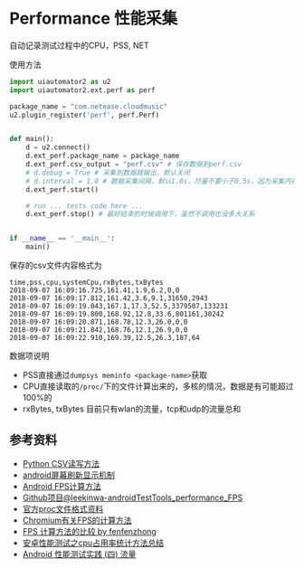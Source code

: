 # Performance 性能采集
自动记录测试过程中的CPU，PSS, NET

使用方法
```python
import uiautomator2 as u2
import uiautomator2.ext.perf as perf

package_name = "com.netease.cloudmusic"
u2.plugin_register('perf', perf.Perf)


def main():
    d = u2.connect()
    d.ext_perf.package_name = package_name
    d.ext_perf.csv_output = "perf.csv" # 保存数据到perf.csv
    # d.debug = True # 采集到数据就输出，默认关闭
    # d.interval = 1.0 # 数据采集间隔，默认1.0s，尽量不要小于0.5s，因为采集内存比较费时间
    d.ext_perf.start()

    # run ... tests code here ...
    d.ext_perf.stop() # 最好结束的时候调用下，虽然不调用也没多大关系


if __name__ == '__main__':
    main()
```

保存的csv文件内容格式为

```csv
time,pss,cpu,systemCpu,rxBytes,txBytes
2018-09-07 16:09:16.725,161.41,1.9,6.2,0,0
2018-09-07 16:09:17.812,161.42,3.6,9.1,31650,2943
2018-09-07 16:09:19.043,167.1,17.3,52.5,3379507,133231
2018-09-07 16:09:19.800,168.92,12.8,33.6,801161,30242
2018-09-07 16:09:20.871,168.78,12.3,26.0,0,0
2018-09-07 16:09:21.842,168.76,12.1,26.9,0,0
2018-09-07 16:09:22.910,169.39,12.5,26.3,187,64
```

数据项说明

- PSS直接通过`dumpsys meminfo <package-name>`获取
- CPU直接读取的`/proc/`下的文件计算出来的，多核的情况，数据是有可能超过100%的
- rxBytes, txBytes 目前只有wlan的流量，tcp和udp的流量总和

## 参考资料
- [Python CSV读写方法](https://python3-cookbook.readthedocs.io/zh_CN/latest/c06/p01_read_write_csv_data.html)
- [android屏幕刷新显示机制](https://blog.csdn.net/litefish/article/details/53939882)
- [Android FPS计算方法](https://www.jianshu.com/p/1fe9783d266b)
- [Github项目@leekinwa-androidTestTools_performance_FPS](https://github.com/leekinwa/androidTestTools_Performance_FPS)
- [官方proc文件格式资料](http://man7.org/linux/man-pages/man5/proc.5.html)
- [Chromium有关FPS的计算方法](https://github.com/ChromiumWebApps/chromium/blob/master/build/android/pylib/perf/surface_stats_collector.py)
- [FPS 计算方法的比较 by fenfenzhong](https://testerhome.com/topics/4643)
- [安卓性能测试之cpu占用率统计方法总结](https://www.jianshu.com/p/6bf564f7cdf0)
- [Android 性能测试实践 (四) 流量](https://testerhome.com/topics/2643)